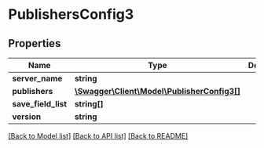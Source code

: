 # PublishersConfig3

## Properties
Name | Type | Description | Notes
------------ | ------------- | ------------- | -------------
**server_name** | **string** |  | 
**publishers** | [**\Swagger\Client\Model\PublisherConfig3[]**](PublisherConfig3.md) |  | 
**save_field_list** | **string[]** |  | [optional] 
**version** | **string** |  | 

[[Back to Model list]](../README.md#documentation-for-models) [[Back to API list]](../README.md#documentation-for-api-endpoints) [[Back to README]](../README.md)


